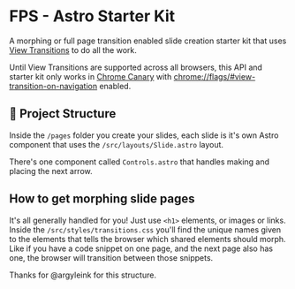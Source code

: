 # FPS - Astro Starter Kit

A morphing or full page transition enabled slide creation starter kit that uses [View Transitions](https://developer.mozilla.org/en-US/docs/Web/API/View_Transitions_API) to do all the work. 

Until View Transitions are supported across all browsers, this API and starter kit only works in [Chrome Canary](https://www.google.com/chrome/canary/) with [chrome://flags/#view-transition-on-navigation](chrome://flags/#view-transition-on-navigation) enabled.

## 🚀 Project Structure

Inside the `/pages` folder you create your slides, each slide is it's own Astro component that uses the `/src/layouts/Slide.astro` layout.

There's one component called `Controls.astro` that handles making and placing the next arrow.

## How to get morphing slide pages

It's all generally handled for you! Just use `<h1>` elements, or images or links. Inside the `/src/styles/transitions.css` you'll find the unique names given to the elements that tells the browser which shared elements should morph. Like if you have a code snippet on one page, and the next page also has one, the browser will transition between those snippets.

Thanks for @argyleink for this structure.